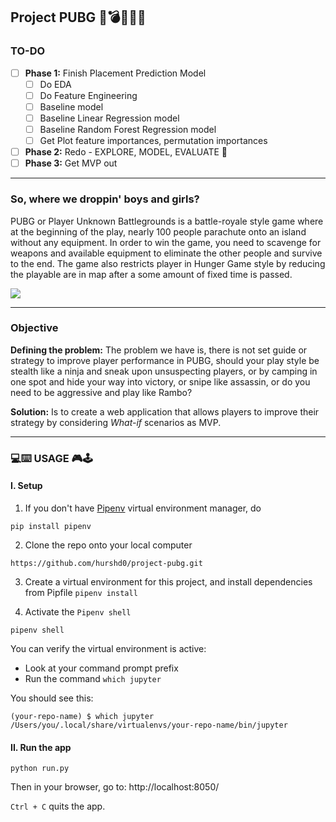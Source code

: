 ## Project PUBG 🤖💣💥🔫🤖 

### TO-DO

- [ ] **Phase 1:** Finish Placement Prediction Model
    - [ ] Do EDA
    - [ ] Do Feature Engineering
    - [ ] Baseline model
    - [ ] Baseline Linear Regression model
    - [ ] Baseline Random Forest Regression model
    - [ ] Get Plot feature importances, permutation importances    
- [ ] **Phase 2:** Redo - EXPLORE, MODEL, EVALUATE 🔄
- [ ] **Phase 3:** Get MVP out  

---

### So, where we droppin' boys and girls? 
PUBG or Player Unknown Battlegrounds is a battle-royale style game where at the beginning of the play, nearly 100 people parachute onto an island without any equipment. In order to win the game, you need to scavenge for weapons and available equipment to eliminate the other people and survive to the end. The game also restricts player in Hunger Game style by reducing the playable are in map after a some amount of fixed time is passed. 

![](https://d.newsweek.com/en/full/854048/pubg-logo.jpg)

---

### Objective

**Defining the problem:** The problem we have is, there is not set guide or strategy to improve player performance in PUBG, should your play style be stealth like a ninja and sneak upon unsuspecting players, or by camping in one spot and hide your way into victory, or snipe like assassin, or do you need to be aggressive and play like Rambo? 

**Solution:** Is to create a web application that allows players to improve their strategy by considering *What-if* scenarios as MVP.

---

### 💻⌨️ USAGE 🎮🕹️

#### I. Setup

1. If you don't have [Pipenv](https://pipenv.readthedocs.io/en/latest/) virtual environment manager, do

`pip install pipenv`

2. Clone the repo onto your local computer

`https://github.com/hurshd0/project-pubg.git`

3. Create a virtual environment for this project, and install dependencies from Pipfile
`pipenv install`

4. Activate the `Pipenv shell`

`pipenv shell`

You can verify the virtual environment is active:

- Look at your command prompt prefix
- Run the command `which jupyter`

You should see this:
```
(your-repo-name) $ which jupyter
/Users/you/.local/share/virtualenvs/your-repo-name/bin/jupyter
```

#### II. Run the app

`python run.py`

Then in your browser, go to: http://localhost:8050/

`Ctrl + C` quits the app.






